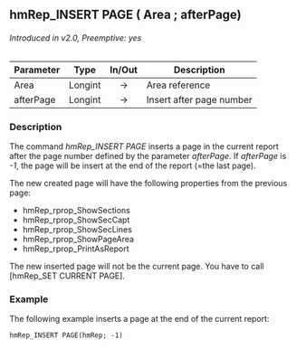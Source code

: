 ## hmRep_INSERT PAGE ( Area ; afterPage)
###### Introduced in v2.0, Preemptive: yes

|Parameter|Type|In/Out|Description
|---|---|:---:|---
|Area|Longint|→|Area reference
|afterPage|Longint|→|Insert after page number

### Description
The command *hmRep_INSERT PAGE* inserts a page in the current report after the page number defined by the parameter *afterPage*. If *afterPage* is *-1*, the page will be insert at the end of the report (=the last page).

The new created page will have the following properties from the previous page:

* hmRep_rprop_ShowSections
* hmRep_rprop_ShowSecCapt
* hmRep_rprop_ShowSecLines
* hmRep_rprop_ShowPageArea
* hmRep_rprop_PrintAsReport

The new inserted page will not be the current page. You have to call [hmRep_SET CURRENT PAGE].

### Example
The following example inserts a page at the end of the current report:

```4d
hmRep_INSERT PAGE(hmRep; -1)
```
